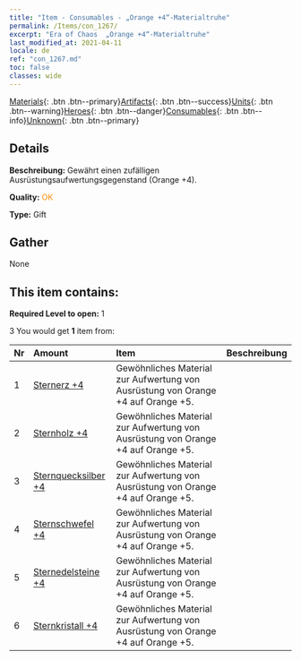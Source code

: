 ```yaml
---
title: "Item - Consumables - „Orange +4“-Materialtruhe"
permalink: /Items/con_1267/
excerpt: "Era of Chaos  „Orange +4“-Materialtruhe"
last_modified_at: 2021-04-11
locale: de
ref: "con_1267.md"
toc: false
classes: wide
---
```

 [Materials](/de/Items/){: .btn .btn--primary}[Artifacts](/de/Items/Artifacts/){: .btn .btn--success}[Units](/de/Items/Units/){: .btn .btn--warning}[Heroes](/de/Items/Heroes/){: .btn .btn--danger}[Consumables](/de/Items/Consumables/){: .btn .btn--info}[Unknown](/de/Items/Unknown/){: .btn .btn--primary}

## Details
 **Beschreibung:** Gewährt einen zufälligen Ausrüstungsaufwertungsgegenstand (Orange +4).

 **Quality:** <span style="color: #FF8C00">OK</span>

 **Type:** Gift

## Gather

  None

## This item contains:

 **Required Level to open:** 1

 3 You would get **1** item  from:

  | Nr | Amount |     Item    | Beschreibung |
  |:---|:-------|:------------|:-----------:|
  | 1 | [Sternerz +4](/de/Items/mat_89/) | Gewöhnliches Material zur Aufwertung von Ausrüstung von Orange +4 auf Orange +5. | 
  | 2 | [Sternholz +4](/de/Items/mat_90/) | Gewöhnliches Material zur Aufwertung von Ausrüstung von Orange +4 auf Orange +5. | 
  | 3 | [Sternquecksilber +4](/de/Items/mat_91/) | Gewöhnliches Material zur Aufwertung von Ausrüstung von Orange +4 auf Orange +5. | 
  | 4 | [Sternschwefel +4](/de/Items/mat_92/) | Gewöhnliches Material zur Aufwertung von Ausrüstung von Orange +4 auf Orange +5. | 
  | 5 | [Sternedelsteine +4](/de/Items/mat_93/) | Gewöhnliches Material zur Aufwertung von Ausrüstung von Orange +4 auf Orange +5. | 
  | 6 | [Sternkristall +4](/de/Items/mat_94/) | Gewöhnliches Material zur Aufwertung von Ausrüstung von Orange +4 auf Orange +5. | 
